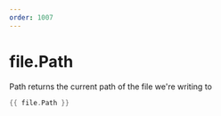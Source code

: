 ```yaml
---
order: 1007
---
```


<!-- Generated by tools/docgen. DO NOT EDIT. -->

# file.Path

Path returns the current path of the file we're writing to

```go
{{ file.Path }}
```
